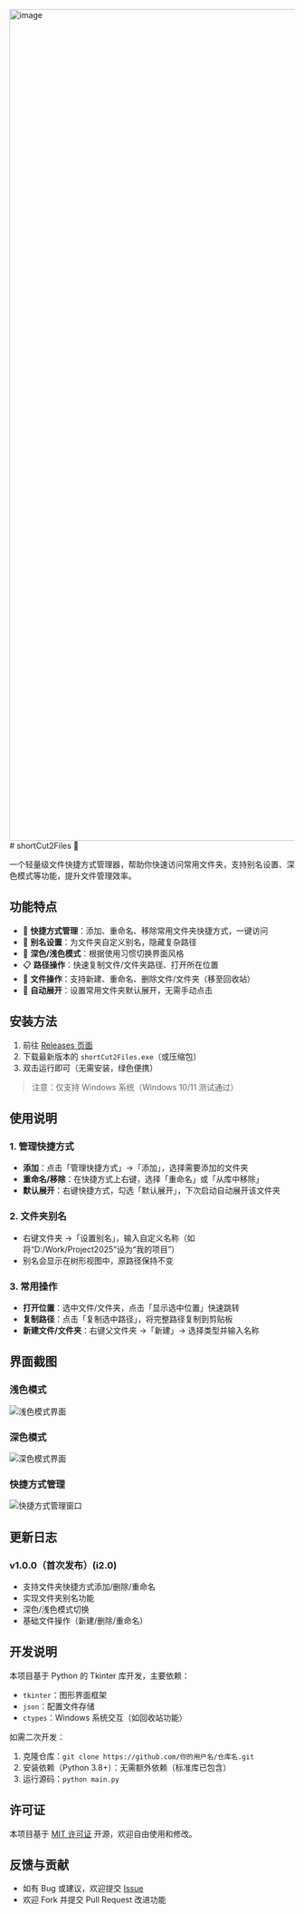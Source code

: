<img width="1200" height="1467" alt="image" src="https://github.com/user-attachments/assets/6618ec58-85ab-4c3d-a3ea-eb71a2568459" /># shortCut2Files 📂

一个轻量级文件快捷方式管理器，帮助你快速访问常用文件夹，支持别名设置、深色模式等功能，提升文件管理效率。

## 功能特点

- 🚀 **快捷方式管理**：添加、重命名、移除常用文件夹快捷方式，一键访问
- 🔖 **别名设置**：为文件夹自定义别名，隐藏复杂路径
- 🌙 **深色/浅色模式**：根据使用习惯切换界面风格
- 📋 **路径操作**：快速复制文件/文件夹路径、打开所在位置
- 📁 **文件操作**：支持新建、重命名、删除文件/文件夹（移至回收站）
- 🔄 **自动展开**：设置常用文件夹默认展开，无需手动点击

## 安装方法

1. 前往 [Releases 页面](https://github.com/你的用户名/仓库名/releases)
2. 下载最新版本的 `shortCut2Files.exe`（或压缩包）
3. 双击运行即可（无需安装，绿色便携）

> 注意：仅支持 Windows 系统（Windows 10/11 测试通过）

## 使用说明

### 1. 管理快捷方式
- **添加**：点击「管理快捷方式」→「添加」，选择需要添加的文件夹
- **重命名/移除**：在快捷方式上右键，选择「重命名」或「从库中移除」
- **默认展开**：右键快捷方式，勾选「默认展开」，下次启动自动展开该文件夹

### 2. 文件夹别名
- 右键文件夹 →「设置别名」，输入自定义名称（如将“D:/Work/Project2025”设为“我的项目”）
- 别名会显示在树形视图中，原路径保持不变

### 3. 常用操作
- **打开位置**：选中文件/文件夹，点击「显示选中位置」快速跳转
- **复制路径**：点击「复制选中路径」，将完整路径复制到剪贴板
- **新建文件/文件夹**：右键父文件夹 →「新建」→ 选择类型并输入名称

## 界面截图

### 浅色模式
![浅色模式界面](screenshots/light_mode.png)

### 深色模式
![深色模式界面](screenshots/dark_mode.png)

### 快捷方式管理
![快捷方式管理窗口](screenshots/management.png)

## 更新日志

### v1.0.0（首次发布）(i2.0)
- 支持文件夹快捷方式添加/删除/重命名
- 实现文件夹别名功能
- 深色/浅色模式切换
- 基础文件操作（新建/删除/重命名）

## 开发说明

本项目基于 Python 的 Tkinter 库开发，主要依赖：
- `tkinter`：图形界面框架
- `json`：配置文件存储
- `ctypes`：Windows 系统交互（如回收站功能）

如需二次开发：
1. 克隆仓库：`git clone https://github.com/你的用户名/仓库名.git`
2. 安装依赖（Python 3.8+）：无需额外依赖（标准库已包含）
3. 运行源码：`python main.py`

## 许可证

本项目基于 [MIT 许可证](LICENSE) 开源，欢迎自由使用和修改。

## 反馈与贡献

- 如有 Bug 或建议，欢迎提交 [Issue](https://github.com/你的用户名/仓库名/issues)
- 欢迎 Fork 并提交 Pull Request 改进功能
